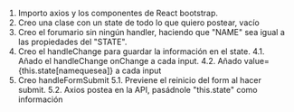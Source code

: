 1. Importo axios y los componentes de React bootstrap.
2. Creo una clase con un state de todo lo que quiero postear, vacío
3. Creo el forumario sin ningún handler, haciendo que "NAME" sea igual a las propiedades del "STATE".
4. Creo el handleChange para guardar la información en el state.
   4.1. Añado el handleChange onChange a cada input.
   4.2. Añado value={this.state[namequesea]} a cada input
5. Creo handleFormSubmit
   5.1. Previene el reinicio del form al hacer submit.
   5.2. Axios postea en la API, pasádnole "this.state" como información
